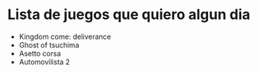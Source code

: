 # Lista de juegos que quiero algun dia

- Kingdom come: deliverance
- Ghost of tsuchima
- Asetto corsa
- Automovilista 2
